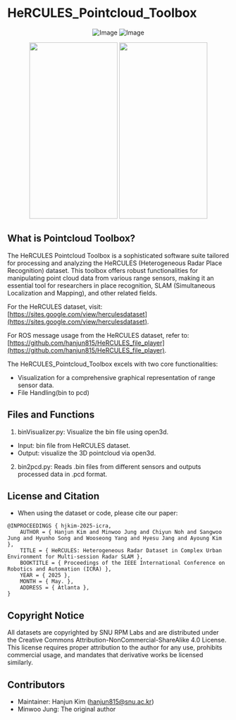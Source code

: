 # HeRCULES_Pointcloud_Toolbox

 <div align="center">
    
![Image](https://github.com/user-attachments/assets/23b06242-baea-45d0-b941-140038ea2557) ![Image](https://github.com/user-attachments/assets/7557ce09-8abc-4769-9cf8-b62d103e3bf0)

<img src="https://github.com/user-attachments/assets/23b06242-baea-45d0-b941-140038ea2557" width="200" height="400"/>
<img src="https://github.com/user-attachments/assets/23b06242-baea-45d0-b941-140038ea2557](https://github.com/user-attachments/assets/7557ce09-8abc-4769-9cf8-b62d103e3bf0)" width="200" height="400"/>
 </div>

## What is Pointcloud Toolbox?
The HeRCULES Pointcloud Toolbox is a sophisticated software suite tailored for processing and analyzing the HeRCULES (Heterogeneous Radar Place Recognition) dataset. This toolbox offers robust functionalities for manipulating point cloud data from various range sensors, making it an essential tool for researchers in place recognition, SLAM (Simultaneous Localization and Mapping), and other related fields.

For the HeRCULES dataset, visit: [https://sites.google.com/view/herculesdataset](https://sites.google.com/view/herculesdataset).

For ROS message usage from the HeRCULES dataset, refer to: [https://github.com/hanjun815/HeRCULES_file_player](https://github.com/hanjun815/HeRCULES_file_player).

The HeRCULES_Pointcloud_Toolbox excels with two core functionalities:
- Visualization for a comprehensive graphical representation of range sensor data.
- File Handling(bin to pcd) 

## Files and Functions
1. binVisualizer.py: Visualize the bin file using open3d.
- Input: bin file from HeRCULES dataset.
- Output: visualize the 3D pointcloud via open3d.
2. bin2pcd.py: Reads .bin files from different sensors and outputs processed data in .pcd format.

## License and Citation
- When using the dataset or code, please cite our paper:
```
@INPROCEEDINGS { hjkim-2025-icra,
    AUTHOR = { Hanjun Kim and Minwoo Jung and Chiyun Noh and Sangwoo Jung and Hyunho Song and Wooseong Yang and Hyesu Jang and Ayoung Kim },
    TITLE = { HeRCULES: Heterogeneous Radar Dataset in Complex Urban Environment for Multi-session Radar SLAM },
    BOOKTITLE = { Proceedings of the IEEE International Conference on Robotics and Automation (ICRA) },
    YEAR = { 2025 },
    MONTH = { May. },
    ADDRESS = { Atlanta },
}
```

## Copyright Notice
All datasets are copyrighted by SNU RPM Labs and are distributed under the Creative Commons Attribution-NonCommercial-ShareAlike 4.0 License. This license requires proper attribution to the author for any use, prohibits commercial usage, and mandates that derivative works be licensed similarly.

## Contributors
- Maintainer: Hanjun Kim (hanjun815@snu.ac.kr)
- Minwoo Jung: The original author

